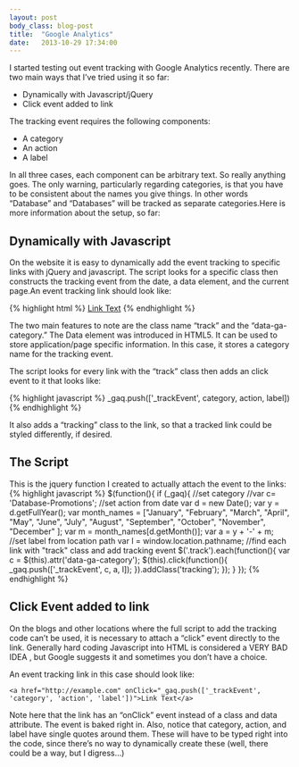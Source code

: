 ```yaml
---
layout: post
body_class: blog-post
title:  "Google Analytics"
date:   2013-10-29 17:34:00
---
```


I started testing out event tracking with Google Analytics recently. There are two main ways that I’ve tried using it so far:

- Dynamically with Javascript/jQuery
- Click event added to link

The tracking event requires the following components:

+ A category
+ An action
+ A label

In all three cases, each component can be arbitrary text. So really anything goes. The only warning, particularly regarding categories, is that you have to be consistent about the names you give things. In other words “Database” and “Databases” will be tracked as separate categories.Here is more information about the setup, so far:

<!--more-->

## Dynamically with Javascript

On the website it is easy to dynamically add the event tracking to specific links with jQuery and javascript. The script looks for a specific class then constructs the tracking event from the date, a data element, and the current page.An event tracking link should look like:

{% highlight html %}
    <a href="http://example.com" class="track" data-ga-category="the-category">Link Text</a>
{% endhighlight %}

The two main features to note are the class name “track” and the “data-ga-category.” The Data element was introduced in HTML5. It can be used to store application/page specific information. In this case, it stores a category name for the tracking event.

The script looks for every link with the “track” class then adds an click event to it that looks like:

{% highlight javascript %}
    _gaq.push(['_trackEvent', category, action, label])
{% endhighlight %}

It also adds a “tracking” class to the link, so that a tracked link could be styled differently, if desired.

## The Script

This is the jquery function I created to actually attach the event to the links:
{% highlight javascript %}
$(function(){
    if (_gaq){
        //set category
        //var c= 'Database-Promotions';
        //set action from date
        var d = new Date();
        var y = d.getFullYear();
        var month_names = ["January", "February", "March", "April", "May", "June", "July", "August", "September", "October", "November", "December" ];
        var m = month_names[d.getMonth()];
        var a = y + '-' + m;
        //set label from location path
        var l = window.location.pathname;
        //find each link with "track" class and add tracking event
        $('.track').each(function(){
            var c = $(this).attr('data-ga-category');
            $(this).click(function(){
            _gaq.push(['_trackEvent', c, a, l]);
        }).addClass('tracking');
    });
    }
});
{% endhighlight %}

## Click Event added to link

On the blogs and other locations where the full script to add the tracking code can’t be used, it is necessary to attach a “click” event directly to the link. Generally hard coding Javascript into HTML is considered a VERY BAD IDEA , but Google suggests it and sometimes you don’t have a choice.

An event tracking link in this case should look like:

    <a href="http://example.com" onClick="_gaq.push(['_trackEvent', 'category', 'action', 'label'])">Link Text</a>

Note here that the link has an “onClick” event instead of a class and data attribute. The event is baked right in. Also, notice that category, action, and label have single quotes around them. These will have to be typed right into the code, since there’s no way to dynamically create these (well, there could be a way, but I digress…)
